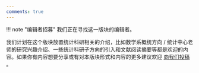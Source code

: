 ```yaml
---
comments: true
---
```


!!! note "编辑者招募"
    我们正在寻找这一版块的编辑者。

我们计划在这个版块放置统计科研相关的介绍，比如数学系概统方向 / 统计中心老师的研究兴趣介绍、一些统计科研子方向的引入和文献阅读摘要等都是欢迎的内容。如果你有内容想要分享或有对本版块形式和内容的更多建议欢迎 [向我们投稿](../main/join.md) 。